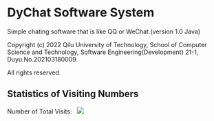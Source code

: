 # DyChat Software System
Simple chating software that is like QQ or WeChat.(version 1.0 Java)

Copyright (c) 2022 Qilu University of Technology, School of Computer Science and Technology, Software Engineering(Development) 21-1, Duyu.No.202103180009.

All rights reserved.

## Statistics of Visiting Numbers
<div>Number of Total Visits: &nbsp; <img src="https://visitor-badge.glitch.me/badge?page_id=Duyu09_DyChat_Software_System" /></div> 
